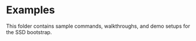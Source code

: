 # Examples  
This folder contains sample commands, walkthroughs, and demo setups for the SSD bootstrap.

